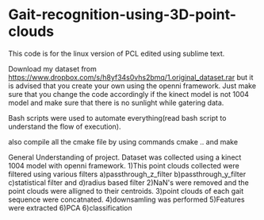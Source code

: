 # Gait-recognition-using-3D-point-clouds

This code is for the linux version of PCL edited using sublime text.

Download my dataset from https://www.dropbox.com/s/h8yf34s0vhs2bmq/1.original_dataset.rar but it is advised that you create your own using the openni framework. Just make sure that you change the code accordingly if the kinect model is not 1004 model and make sure that there is no sunlight while gatering data.

Bash scripts were used to automate everything(read bash script to understand the flow of execution).

also compile all the cmake file by using commands cmake .. and make

General Understanding of project.
Dataset was collected using a kinect 1004 model with openni framework.
1)This point clouds collected were filtered using various filters a)passthrough_z_filter b)passthrough_y_filter c)statistical filter and d)radius based filter
2)NaN's were removed and the point clouds were alligned to their centroids.
3)point clouds of each gait sequence were concatnated.
4)downsamling was performed
5)Features were extracted
6)PCA
6)classification
